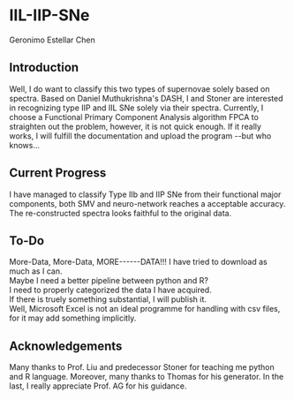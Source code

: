 # IIL-IIP-SNe
Geronimo Estellar Chen
## Introduction
Well, I do want to classify this two types of supernovae solely based on spectra.
Based on Daniel Muthukrishna's DASH, I and Stoner are interested in recognizing type IIP and IIL SNe solely via their spectra.
Currently, I choose a Functional Primary Component Analysis algorithm FPCA to straighten out the problem, however, it is not quick enough. If it really works, I will fulfill the documentation and upload the program --but who knows...
## Current Progress
I have managed to classify Type IIb and IIP SNe from their functional major components, both SMV and neuro-network reaches a acceptable accuracy. The re-constructed spectra looks faithful to the original data.
## To-Do
More-Data, More-Data, MORE------DATA!!! I have tried to download as much as I can.  
Maybe I need a better pipeline between python and R?  
I need to properly categorized the data I have acquired.  
If there is truely something substantial, I will publish it.  
Well, Microsoft Excel is not an ideal programme for handling with csv files, for it may add something implicitly.
## Acknowledgements
Many thanks to Prof. Liu and predecessor Stoner for teaching me python and R language. Moreover, many thanks to Thomas for his generator. In the last, I really appreciate Prof. AG for his guidance.

